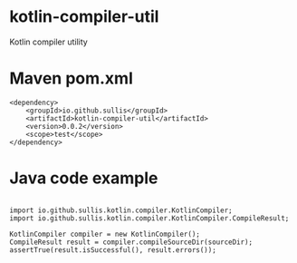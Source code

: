 # kotlin-compiler-util

Kotlin compiler utility

# Maven pom.xml

```
<dependency>
    <groupId>io.github.sullis</groupId>
    <artifactId>kotlin-compiler-util</artifactId>
    <version>0.0.2</version>
    <scope>test</scope>
</dependency>

```

# Java code example

```

import io.github.sullis.kotlin.compiler.KotlinCompiler;
import io.github.sullis.kotlin.compiler.KotlinCompiler.CompileResult;

KotlinCompiler compiler = new KotlinCompiler();
CompileResult result = compiler.compileSourceDir(sourceDir);
assertTrue(result.isSuccessful(), result.errors());

```
